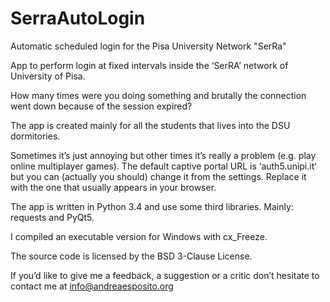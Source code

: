 # SerraAutoLogin
Automatic scheduled login for the Pisa University Network "SerRa"

App to perform login at fixed intervals inside the ‘SerRA’ network of University of Pisa.

How many times were you doing something and brutally the connection went down because of the session expired?

The app is created mainly for all the students that lives into the DSU dormitories.

Sometimes it’s just annoying but other times it’s really a problem (e.g. play online multiplayer games).
The default captive portal URL is ‘auth5.unipi.it‘ but you can (actually you should) change it from the settings. Replace it with the one that usually appears in your browser.

The app is written in Python 3.4 and use some third libraries. Mainly: requests and PyQt5.

I compiled an executable version for Windows with cx_Freeze.

The source code is licensed by the BSD 3-Clause License.

If you’d like to give me a feedback, a suggestion or a critic don’t hesitate to contact me at info@andreaesposito.org
